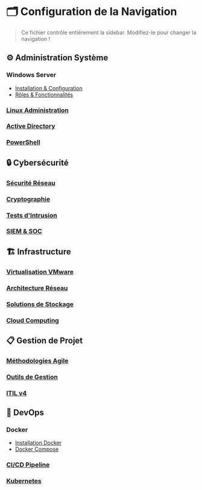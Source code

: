 # 🗂️ Configuration de la Navigation

> Ce fichier contrôle entièrement la sidebar. Modifiez-le pour changer la navigation !

## ⚙️ Administration Système
<!-- order: 1, icon: ⚙️ -->

### Windows Server
<!-- file: sysadmin/windows-server.md, badge: HOT -->
- [Installation & Configuration](sysadmin/windows-server/installation.md)
- [Rôles & Fonctionnalités](sysadmin/windows-server/roles.md)

### [Linux Administration](sysadmin/linux-admin.md)
### [Active Directory](sysadmin/active-directory.md)
### [PowerShell](sysadmin/powershell.md)
<!-- badge: NEW -->

## 🔒 Cybersécurité
<!-- order: 2, icon: 🔒 -->

### [Sécurité Réseau](cybersecurite/securite-reseau.md)
### [Cryptographie](cybersecurite/cryptographie.md)
### [Tests d'Intrusion](cybersecurite/pentest.md)
### [SIEM & SOC](cybersecurite/siem.md)

## 🏗️ Infrastructure
<!-- order: 3, icon: 🏗️ -->

### [Virtualisation VMware](infrastructure/virtualisation.md)
### [Architecture Réseau](infrastructure/reseau.md)
### [Solutions de Stockage](infrastructure/stockage.md)
### [Cloud Computing](infrastructure/cloud.md)

## 📋 Gestion de Projet
<!-- order: 4, icon: 📋 -->

### [Méthodologies Agile](gestion-projet/methodologies.md)
### [Outils de Gestion](gestion-projet/outils.md)
### [ITIL v4](gestion-projet/itil.md)

## 🚀 DevOps
<!-- order: 5, icon: 🚀 -->

### Docker
<!-- file: devops/docker.md, badge: NEW -->
- [Installation Docker](devops/docker/installation.md)
- [Docker Compose](devops/docker/compose.md)

### [CI/CD Pipeline](devops/ci-cd.md)
<!-- badge: HOT -->

### [Kubernetes](devops/kubernetes.md)